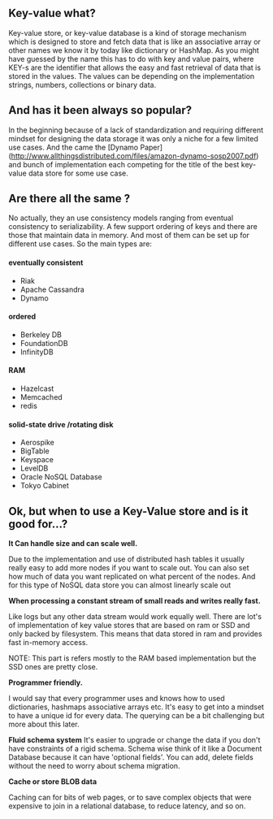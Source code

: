 ## Key-value what?
 
 Key-value store, or key-value database is a kind of storage mechanism which is designed to store and fetch 
 data that is like an associative array or other names we know it by today like dictionary or HashMap.
 As you might have guessed by the name this has to do with key and value pairs, where KEY-s are the identifier that allows the easy and fast retrieval 
 of data that is stored in the values.
 The values can be depending on the implementation strings, numbers, collections or binary data.
 
## And has it been always so popular?
  
 In the beginning because of a lack of standardization and requiring different mindset for designing the data storage it was only a niche 
 for a few limited use cases.
 And the came the [Dynamo Paper] (http://www.allthingsdistributed.com/files/amazon-dynamo-sosp2007.pdf) and bunch of implementation 
 each competing for the title of the best key-value data store for some use case.
 
## Are there all the same ?

No actually, they an use consistency models ranging from eventual consistency to serializability. A few support ordering of keys and there are those that maintain data in memory. And most of them can be set up for different use cases.
So the main types are:
#### eventually consistent

- Riak
- Apache Cassandra
- Dynamo
#### ordered

- Berkeley DB
- FoundationDB
- InfinityDB
#### RAM

- Hazelcast
- Memcached
- redis
#### solid-state drive /rotating disk

- Aerospike
- BigTable
- Keyspace
- LevelDB
- Oracle NoSQL Database
- Tokyo Cabinet
 
## Ok, but when to use a Key-Value store and is it good for...? 
 
  
  **It Can handle size and can scale well.**
   
   Due to the implementation and use of distributed hash tables it usually really easy to add more nodes if you want to scale out. 
   You can also set how much of data you want replicated on what percent of the nodes. And for this type of NoSQL data store you can almost 
   linearly scale out 
  
  
  **When processing a constant stream of small reads and writes really fast.**
   
   Like logs but any other data stream would work equally well.
   There are lot's of implementation of key value stores that are based on ram or SSD and only backed by filesystem. 
   This means that data stored in ram and provides fast in-memory access.
 
   NOTE: This part is refers mostly to the RAM based implementation but the SSD ones are pretty close. 
   
 
  **Programmer friendly.**
  
   I would say that every programmer uses and knows how to used dictionaries, hashmaps associative arrays etc.
   It's easy to get into a mindset to have a unique id for every data.
   The querying can be a bit challenging but more about this later.
    
   **Fluid schema system** 
   It's easier to upgrade or change the data if you don't have constraints of a rigid schema. Schema wise think of it like a Document Database 
   because it can have 'optional fields'. You can add, delete fields without the need to worry about schema migration.
 
  **Cache or store BLOB data**
  
 Caching can for bits of web pages, or to save complex objects that were expensive to join in a relational database, to reduce latency, and so on.
 
